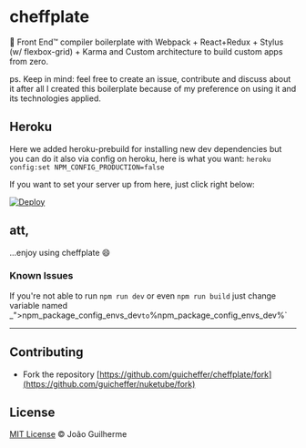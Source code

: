 # cheffplate
:beginner: Front End™ compiler boilerplate with Webpack + React+Redux + Stylus (w/ flexbox-grid) + Karma and Custom architecture to build custom apps from zero.

ps. Keep in mind: feel free to create an issue, contribute and discuss about it after all I created this boilerplate because of my preference on using it and its technologies applied.

Heroku
------
Here we added heroku-prebuild for installing new dev dependencies but you can do it also via config on heroku, here is what you want:
`heroku config:set NPM_CONFIG_PRODUCTION=false`

If you want to set your server up from here, just click right below:

<a href="https://heroku.com/deploy">
  <img src="https://www.herokucdn.com/deploy/button.svg" alt="Deploy">
</a>

att,
---
...enjoy using cheffplate :smile:

### Known Issues
If you're not able to run ```npm run dev``` or even ```npm run build``` just change variable named _"$>%"_ `$npm_package_config_envs_dev` to `%npm_package_config_envs_dev%`

___

## Contributing

- Fork the repository [https://github.com/guicheffer/cheffplate/fork](https://github.com/guicheffer/nuketube/fork)

## License

<a href="http://guicheffer.mit-license.org/" target="_blank">MIT License</a> © João Guilherme
